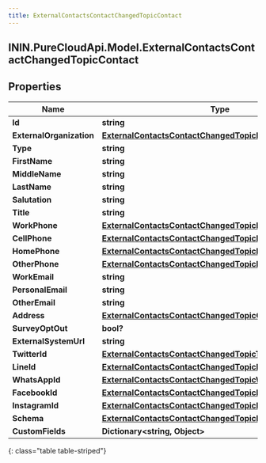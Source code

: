 ```yaml
---
title: ExternalContactsContactChangedTopicContact
---
```

## ININ.PureCloudApi.Model.ExternalContactsContactChangedTopicContact

## Properties

|Name | Type | Description | Notes|
|------------ | ------------- | ------------- | -------------|
| **Id** | **string** |  | [optional] |
| **ExternalOrganization** | [**ExternalContactsContactChangedTopicExternalOrganization**](ExternalContactsContactChangedTopicExternalOrganization.html) |  | [optional] |
| **Type** | **string** |  | [optional] |
| **FirstName** | **string** |  | [optional] |
| **MiddleName** | **string** |  | [optional] |
| **LastName** | **string** |  | [optional] |
| **Salutation** | **string** |  | [optional] |
| **Title** | **string** |  | [optional] |
| **WorkPhone** | [**ExternalContactsContactChangedTopicPhoneNumber**](ExternalContactsContactChangedTopicPhoneNumber.html) |  | [optional] |
| **CellPhone** | [**ExternalContactsContactChangedTopicPhoneNumber**](ExternalContactsContactChangedTopicPhoneNumber.html) |  | [optional] |
| **HomePhone** | [**ExternalContactsContactChangedTopicPhoneNumber**](ExternalContactsContactChangedTopicPhoneNumber.html) |  | [optional] |
| **OtherPhone** | [**ExternalContactsContactChangedTopicPhoneNumber**](ExternalContactsContactChangedTopicPhoneNumber.html) |  | [optional] |
| **WorkEmail** | **string** |  | [optional] |
| **PersonalEmail** | **string** |  | [optional] |
| **OtherEmail** | **string** |  | [optional] |
| **Address** | [**ExternalContactsContactChangedTopicContactAddress**](ExternalContactsContactChangedTopicContactAddress.html) |  | [optional] |
| **SurveyOptOut** | **bool?** |  | [optional] |
| **ExternalSystemUrl** | **string** |  | [optional] |
| **TwitterId** | [**ExternalContactsContactChangedTopicTwitterId**](ExternalContactsContactChangedTopicTwitterId.html) |  | [optional] |
| **LineId** | [**ExternalContactsContactChangedTopicLineId**](ExternalContactsContactChangedTopicLineId.html) |  | [optional] |
| **WhatsAppId** | [**ExternalContactsContactChangedTopicWhatsAppId**](ExternalContactsContactChangedTopicWhatsAppId.html) |  | [optional] |
| **FacebookId** | [**ExternalContactsContactChangedTopicFacebookId**](ExternalContactsContactChangedTopicFacebookId.html) |  | [optional] |
| **InstagramId** | [**ExternalContactsContactChangedTopicInstagramId**](ExternalContactsContactChangedTopicInstagramId.html) |  | [optional] |
| **Schema** | [**ExternalContactsContactChangedTopicDataSchema**](ExternalContactsContactChangedTopicDataSchema.html) |  | [optional] |
| **CustomFields** | **Dictionary&lt;string, Object&gt;** |  | [optional] |
{: class="table table-striped"}


